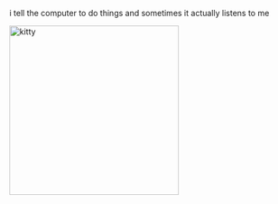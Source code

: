 i tell the computer to do things and sometimes it actually listens to me
<!--START_SECTION:update_image-->
<img src=https://raw.githubusercontent.com/sneakykestrel/sneakykestrel/main/.github/images/cooked.gif height="" width="300" align=left alt=kitty />
<!--END_SECTION:update_image-->

